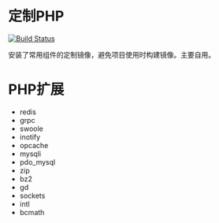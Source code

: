 # 定制PHP

[![Build Status](https://drone.fat4.cn/api/badges/maoxuner/docker-php/status.svg?ref=refs/heads/master)](https://drone.fat4.cn/maoxuner/docker-php)

安装了常用组件的定制镜像，避免项目使用时构建镜像。主要自用。

# PHP扩展

- redis
- grpc
- swoole
- inotify
- opcache
- mysqli
- pdo_mysql
- zip
- bz2
- gd
- sockets
- intl
- bcmath
